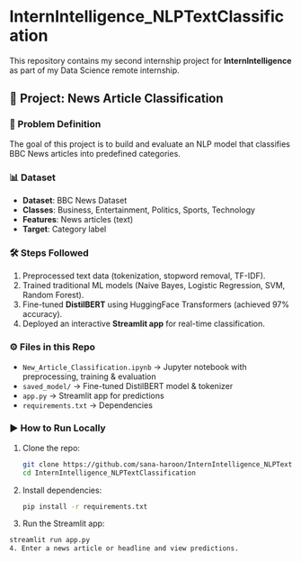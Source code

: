 # InternIntelligence_NLPTextClassification

This repository contains my second internship project for **InternIntelligence** as part of my Data Science remote internship.

## 🚀 Project: News Article Classification

### 📌 Problem Definition
The goal of this project is to build and evaluate an NLP model that classifies BBC News articles into predefined categories.

### 📊 Dataset
- **Dataset**: BBC News Dataset  
- **Classes**: Business, Entertainment, Politics, Sports, Technology  
- **Features**: News articles (text)  
- **Target**: Category label  

### 🛠️ Steps Followed
1. Preprocessed text data (tokenization, stopword removal, TF-IDF).  
2. Trained traditional ML models (Naive Bayes, Logistic Regression, SVM, Random Forest).  
3. Fine-tuned **DistilBERT** using HuggingFace Transformers (achieved 97% accuracy).  
4. Deployed an interactive **Streamlit app** for real-time classification.  

### ⚙️ Files in this Repo
- `New_Article_Classification.ipynb` → Jupyter notebook with preprocessing, training & evaluation  
- `saved_model/` → Fine-tuned DistilBERT model & tokenizer  
- `app.py` → Streamlit app for predictions  
- `requirements.txt` → Dependencies  

### ▶️ How to Run Locally
1. Clone the repo:
   ```bash
   git clone https://github.com/sana-haroon/InternIntelligence_NLPTextClassification.git
   cd InternIntelligence_NLPTextClassification
2. Install dependencies:
   ```bash
   pip install -r requirements.txt
3. Run the Streamlit app:
  ```bash
  streamlit run app.py
4. Enter a news article or headline and view predictions.
